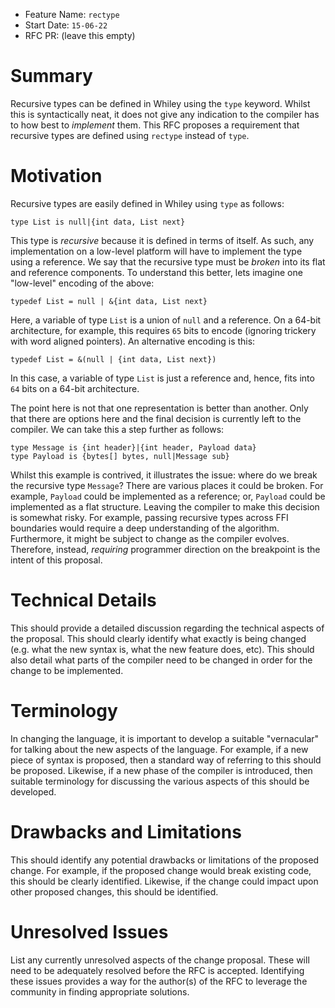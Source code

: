 - Feature Name: `rectype`
- Start Date: `15-06-22`
- RFC PR: (leave this empty)

# Summary

Recursive types can be defined in Whiley using the `type` keyword.
Whilst this is syntactically neat, it does not give any indication to
the compiler has to how best to *implement* them.  This RFC proposes a
requirement that recursive types are defined using `rectype` instead
of `type`.

# Motivation

Recursive types are easily defined in Whiley using `type` as follows:

```Whiley
type List is null|{int data, List next}
```

This type is _recursive_ because it is defined in terms of itself.  As
such, any implementation on a low-level platform will have to
implement the type using a reference.  We say that the recursive type
must be _broken_ into its flat and reference components.  To
understand this better, lets imagine one "low-level" encoding of the
above:

```
typedef List = null | &{int data, List next}
```

Here, a variable of type `List` is a union of `null` and a reference.
On a 64-bit architecture, for example, this requires `65` bits to
encode (ignoring trickery with word aligned pointers). An alternative
encoding is this:

```
typedef List = &(null | {int data, List next})
```

In this case, a variable of type `List` is just a reference and,
hence, fits into `64` bits on a 64-bit architecture.

The point here is not that one representation is better than another.
Only that there are options here and the final decision is currently
left to the compiler.  We can take this a step further as follows:

```Whiley
type Message is {int header}|{int header, Payload data}
type Payload is {bytes[] bytes, null|Message sub}
```

Whilst this example is contrived, it illustrates the issue: where do
we break the recursive type `Message`?  There are various places it
could be broken.  For example, `Payload` could be implemented as a
reference; or, `Payload` could be implemented as a flat structure.
Leaving the compiler to make this decision is somewhat risky.  For
example, passing recursive types across FFI boundaries would require a
deep understanding of the algorithm.  Furthermore, it might be subject
to change as the compiler evolves.  Therefore, instead, _requiring_
programmer direction on the breakpoint is the intent of this proposal.

# Technical Details

This should provide a detailed discussion regarding the technical
aspects of the proposal.  This should clearly identify what exactly is
being changed (e.g. what the new syntax is, what the new feature does,
etc).  This should also detail what parts of the compiler need to be
changed in order for the change to be implemented.

# Terminology

In changing the language, it is important to develop a suitable
"vernacular" for talking about the new aspects of the language.  For
example, if a new piece of syntax is proposed, then a standard way of
referring to this should be proposed.  Likewise, if a new phase of the
compiler is introduced, then suitable terminology for discussing the
various aspects of this should be developed.

# Drawbacks and Limitations

This should identify any potential drawbacks or limitations of the
proposed change.  For example, if the proposed change would break
existing code, this should be clearly identified.  Likewise, if the
change could impact upon other proposed changes, this should be
identified.

# Unresolved Issues

List any currently unresolved aspects of the change proposal.  These
will need to be adequately resolved before the RFC is accepted.
Identifying these issues provides a way for the author(s) of the RFC
to leverage the community in finding appropriate solutions.
